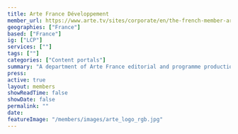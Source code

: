 ```yaml
---
title: Arte France Développement
member_url: https://www.arte.tv/sites/corporate/en/the-french-member-arte-france/
geographies: ["France"]
based: ["France"]
ig: ["LCP"] 
services: [""] 
tags: [""]
categories: ["Content portals"]
summary: "A department of Arte France editorial and programme production centre, that operates ebooks e-lending solutions for public libraries."
press:
active: true
layout: members
showReadTime: false
showDate: false
permalink: ""
date: 
featureImage: "/members/images/arte_logo_rgb.jpg"
---
```

